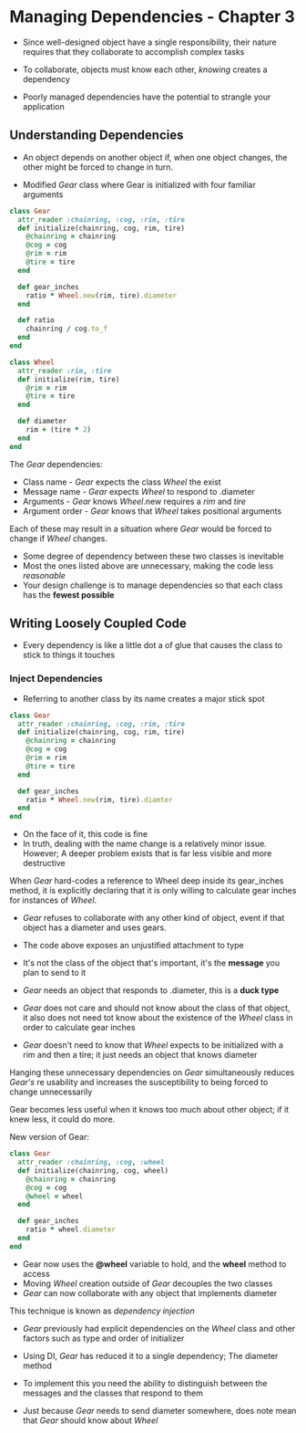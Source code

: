 # Managing Dependencies - Chapter 3

- Since well-designed object have a single responsibility, their nature requires
that they collaborate to accomplish complex tasks

- To collaborate, objects must know each other, *knowing* creates a dependency

- Poorly managed dependencies have the potential to strangle your application

## Understanding Dependencies

- An object depends on another object if, when one object changes, the
other might be forced to change in turn.

- Modified *Gear* class where Gear is initialized with four familiar arguments

```ruby
class Gear
  attr_reader :chainring, :cog, :rim, :tire
  def initialize(chainring, cog, rim, tire)
    @chainring = chainring
    @cog = cog
    @rim = rim
    @tire = tire
  end

  def gear_inches
    ratio * Wheel.new(rim, tire).diameter
  end

  def ratio
    chainring / cog.to_f
  end
end

class Wheel
  attr_reader :rim, :tire
  def initialize(rim, tire)
    @rim = rim
    @tire = tire
  end

  def diameter
    rim + (tire * 2)
  end
end
```

The *Gear* dependencies:

- Class name - *Gear* expects the class *Wheel* the exist
- Message name - *Gear* expects *Wheel* to respond to .diameter
- Arguments - *Gear* knows *Wheel*.new requires a *rim* and *tire*
- Argument order - *Gear* knows that *Wheel* takes positional arguments

Each of these may result in a situation where *Gear* would be forced to
change if *Wheel* changes.

- Some degree of dependency between these two classes is inevitable
- Most the ones listed above are unnecessary, making the code less *reasonable*
- Your design challenge is to manage dependencies so that each class has the
**fewest possible**

## Writing Loosely Coupled Code

- Every dependency is like a little dot a of glue that causes the class to
stick to things it touches

### Inject Dependencies

- Referring to another class by its name creates a major stick spot

```ruby
class Gear
  attr_reader :chainring, :cog, :rim, :tire
  def initialize(chainring, cog, rim, tire)
    @chainring = chainring
    @cog = cog
    @rim = rim
    @tire = tire
  end

  def gear_inches
    ratio * Wheel.new(rim, tire).diamter
  end
end
```

- On the face of it, this code is fine
- In truth, dealing with the name change is a relatively minor issue. However;
A deeper problem exists that is far less visible and more destructive

When *Gear* hard-codes a reference to Wheel deep inside its gear_inches method,
it is explicitly declaring that it is only willing to calculate gear inches for
instances of *Wheel*.

- *Gear* refuses to collaborate with any other kind of object, event if that object
has a diameter and uses gears.

- The code above exposes an unjustified attachment to type
- It's not the class of the object that's important, it's the **message**
you plan to send to it
- *Gear* needs an object that responds to .diameter, this is a **duck type**
- *Gear* does not care and should not know about the class of that object, it
also does not need tot know about the existence of the *Wheel* class in order
to calculate gear inches
- *Gear* doesn't need to know that *Wheel* expects to be initialized with a rim
and then a tire; it just needs an object that knows diameter

Hanging these unnecessary dependencies on *Gear* simultaneously reduces *Gear's*
re usability and increases the susceptibility to being forced to change unnecessarily

Gear becomes less useful when it knows too much about other object; if it knew less,
it could do more.

New version of Gear:

```ruby
class Gear
  attr_reader :chainring, :cog, :wheel
  def initialize(chainring, cog, wheel)
    @chainring = chainring
    @cog = cog
    @wheel = wheel
  end

  def gear_inches
    ratio * wheel.diameter
  end
end
```

- Gear now uses the **@wheel** variable to hold, and the **wheel** method to access
- Moving *Wheel* creation outside of *Gear* decouples the two classes
- *Gear* can now collaborate with any object that implements diameter

This technique is known as *dependency injection*

- *Gear* previously had explicit dependencies on the *Wheel* class and other factors
such as type and order of initializer

- Using DI, *Gear* has reduced it to a single dependency; The diameter method

- To implement this you need the ability to distinguish between the messages
and the classes that respond to them

- Just because *Gear* needs to send diameter somewhere, does note mean that
*Gear* should know about *Wheel*
